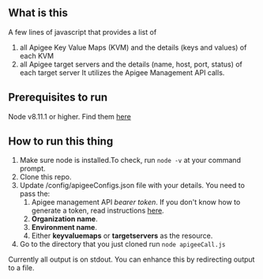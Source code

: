 ## What is this
A few lines of javascript that provides a list of
  1. all Apigee Key Value Maps (KVM) and the details (keys and values) of each KVM
  2. all Apigee target servers and the details (name, host, port, status) of each target server
It utilizes the Apigee Management API calls.

## Prerequisites to run
Node v8.11.1 or higher. Find them [here](https://nodejs.org/ja/blog/release/v8.11.1/)

## How to run this thing
1. Make sure node is installed.To check, run `node -v` at your command prompt.
2. Clone this repo.
3. Update /config/apigeeConfigs.json file with your details. You need to pass the:
    1. Apigee management API *bearer token*. If you don't know how to generate a token, read instructions [here](https://docs.apigee.com/api-platform/system-administration/management-api-tokens).
    2. **Organization name**.
    3. **Environment name**.
    4. Either **keyvaluemaps** or **targetservers** as the resource.
4. Go to the directory that you just cloned run `node apigeeCall.js`

Currently all output is on stdout. You can enhance this by redirecting output to a file.
